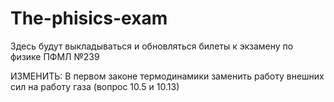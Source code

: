 # The-phisics-exam
Здесь будут выкладываться и обновляться билеты к экзамену по физике ПФМЛ №239

ИЗМЕНИТЬ: 
  В первом законе термодинамики заменить работу внешних сил на работу газа  (вопрос 10.5 и 10.13)
